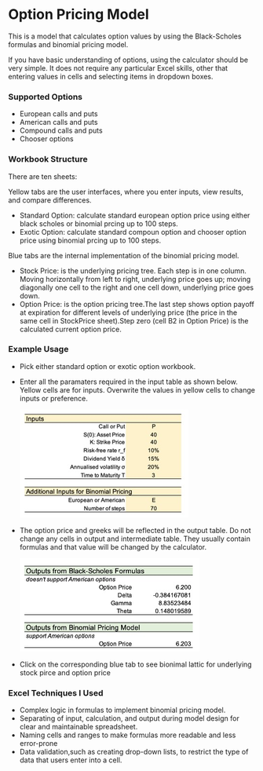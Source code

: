 # Option Pricing Model
This is a model that calculates option values by using the Black-Scholes formulas and binomial pricing model.

If you have basic understanding of options, using the calculator should be very simple. It does not require any particular Excel skills, other that entering values in cells and selecting items in dropdown boxes.

### Supported Options
   - European calls and puts
   - American calls and puts
   - Compound calls and puts
   - Chooser options
### Workbook Structure
There are ten sheets: 			

Yellow tabs are the user interfaces, where you enter inputs, view results, and compare differences.
- Standard Option: calculate standard european option price using either black scholes or binomial prcing up to 100 steps. 					
- Exotic Option: calculate standard compoun option and chooser option price using binomial prcing up to 100 steps.	
  

Blue tabs are the internal implementation of the binomial pricing model.			
- Stock Price: is the underlying pricing tree. Each step is in one column. Moving horizontally from left to right, underlying price goes up; moving diagonally    one cell to the right and one cell down, underlying price goes down.					
- Option Price: is the option pricing tree.The last step shows option payoff at expiration for different levels of underlying price (the price in the same cell in StockPrice sheet).Step zero (cell B2 in Option Price) is the calculated current option price.	
  
### Example Usage							
- Pick either standard option or exotic option workbook.   						

- Enter all the paramaters required in the input table as shown below. Yellow cells are for inputs. Overwrite the values in yellow cells to change inputs or preference.

  ![example_input](https://github.com/shuxianchen/Option_Pricing_Model/blob/main/Supporting%20Files/example_input.jpg)

- The option price and greeks will be reflected in the output table. Do not change any cells in output and intermediate table. They usually contain formulas and that value will be changed by the calculator.
 
  ![example_output](https://github.com/shuxianchen/Option_Pricing_Model/blob/main/Supporting%20Files/example_output.jpg)
 
- Click on the corresponding blue tab to see bionimal lattic for underlying stock pirce and option price

### Excel Techniques I Used
 - Complex logic in formulas to implement binomial pricing model.
 - Separating of input, calculation, and output during model design for clear and maintainable spreadsheet.
 - Naming cells and ranges to make formulas more readable and less error-prone
- Data validation,such as creating drop-down lists, to restrict the type of data that users enter into a cell.						
